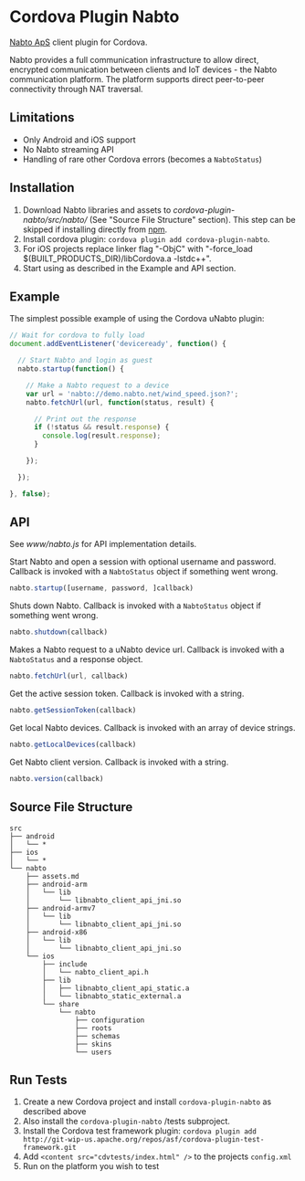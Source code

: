# Cordova Plugin Nabto

[Nabto ApS](http://nabto.com) client plugin for Cordova.

Nabto provides a full communication infrastructure to allow direct, encrypted communication between clients and IoT devices - the Nabto communication platform. The platform supports direct peer-to-peer connectivity through NAT traversal.

## Limitations

- Only Android and iOS support
- No Nabto streaming API
- Handling of rare other Cordova errors (becomes a `NabtoStatus`)

## Installation

1. Download Nabto libraries and assets to *cordova-plugin-nabto/src/nabto/* (See "Source File Structure" section). This step can be skipped if installing directly from [npm](https://www.npmjs.com/).
2. Install cordova plugin: `cordova plugin add cordova-plugin-nabto`.
3. For iOS projects replace linker flag "-ObjC" with "-force_load $(BUILT_PRODUCTS_DIR)/libCordova.a -lstdc++".
4. Start using as described in the Example and API section.

## Example

The simplest possible example of using the Cordova uNabto plugin:
```js
// Wait for cordova to fully load
document.addEventListener('deviceready', function() {

  // Start Nabto and login as guest
  nabto.startup(function() {

    // Make a Nabto request to a device
    var url = 'nabto://demo.nabto.net/wind_speed.json?';
    nabto.fetchUrl(url, function(status, result) {

      // Print out the response
      if (!status && result.response) {
        console.log(result.response);
      }

    });

  });

}, false);
```

## API

See *www/nabto.js* for API implementation details.

Start Nabto and open a session with optional username and password. Callback is invoked with a `NabtoStatus` object if something went wrong.
```js
nabto.startup([username, password, ]callback)
```

Shuts down Nabto. Callback is invoked with a `NabtoStatus` object if something went wrong.
```js
nabto.shutdown(callback)
```

Makes a Nabto request to a uNabto device url. Callback is invoked with a `NabtoStatus` and a response object.
```js
nabto.fetchUrl(url, callback)
```

Get the active session token. Callback is invoked with a string.
```js
nabto.getSessionToken(callback)
```

Get local Nabto devices. Callback is invoked with an array of device strings.
```js
nabto.getLocalDevices(callback)
```

Get Nabto client version. Callback is invoked with a string.
```js
nabto.version(callback)
```

## Source File Structure

```
src
├── android
│   └── *
├── ios
│   └── *
└── nabto
    ├── assets.md
    ├── android-arm
    │   └── lib
    │       └── libnabto_client_api_jni.so
    ├── android-armv7
    │   └── lib
    │       └── libnabto_client_api_jni.so
    ├── android-x86
    │   └── lib
    │       └── libnabto_client_api_jni.so
    └── ios
        ├── include
        │   └── nabto_client_api.h
        ├── lib
        │   ├── libnabto_client_api_static.a
        │   └── libnabto_static_external.a
        └── share
            └── nabto
                ├── configuration
                ├── roots
                ├── schemas
                ├── skins
                └── users
```

## Run Tests

1. Create a new Cordova project and install `cordova-plugin-nabto` as described above
2. Also install the `cordova-plugin-nabto` /tests subproject.
3. Install the Cordova test framework plugin: `cordova plugin add http://git-wip-us.apache.org/repos/asf/cordova-plugin-test-framework.git`
4. Add `<content src="cdvtests/index.html" />` to the projects `config.xml`
5. Run on the platform you wish to test
